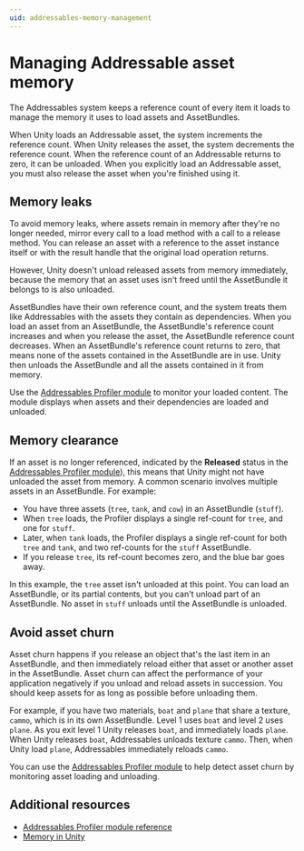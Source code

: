 ```yaml
---
uid: addressables-memory-management
---
```


# Managing Addressable asset memory

The Addressables system keeps a reference count of every item it loads to manage the memory it uses to load assets and AssetBundles.

When Unity loads an Addressable asset, the system increments the reference count. When Unity releases the asset, the system decrements the reference count. When the reference count of an Addressable returns to zero, it can be unloaded. When you explicitly load an Addressable asset, you must also release the asset when you're finished using it.

## Memory leaks

To avoid memory leaks, where assets remain in memory after they're no longer needed, mirror every call to a load method with a call to a release method. You can release an asset with a reference to the asset instance itself or with the result handle that the original load operation returns.

However, Unity doesn't unload released assets from memory immediately, because the memory that an asset uses isn't freed until the AssetBundle it belongs to is also unloaded.

AssetBundles have their own reference count, and the system treats them like Addressables with the assets they contain as dependencies. When you load an asset from an AssetBundle, the AssetBundle's reference count increases and when you release the asset, the AssetBundle reference count decreases. When an AssetBundle's reference count returns to zero, that means none of the assets contained in the AssetBundle are in use. Unity then unloads the AssetBundle and all the assets contained in it from memory.

Use the [Addressables Profiler module](ProfilerModule.md) to monitor your loaded content. The module displays when assets and their dependencies are loaded and unloaded.

## Memory clearance

If an asset is no longer referenced, indicated by the **Released** status in the [Addressables Profiler module](ProfilerModule.md)), this means that Unity might not have unloaded the asset from memory. A common scenario involves multiple assets in an AssetBundle. For example:

* You have three assets (`tree`, `tank`, and `cow`) in an AssetBundle (`stuff`).
* When `tree` loads, the Profiler displays a single ref-count for `tree`, and one for `stuff`.
* Later, when `tank` loads, the Profiler displays a single ref-count for both `tree` and `tank`, and two ref-counts for the `stuff` AssetBundle.
* If you release `tree`, its ref-count becomes zero, and the blue bar goes away.

In this example, the `tree` asset isn't unloaded at this point. You can load an AssetBundle, or its partial contents, but you can't unload part of an AssetBundle. No asset in `stuff` unloads until the AssetBundle is unloaded.

## Avoid asset churn

Asset churn happens if you release an object that's the last item in an AssetBundle, and then immediately reload either that asset or another asset in the AssetBundle. Asset churn can affect the performance of your application negatively if you unload and reload assets in succession. You should keep assets for as long as possible before unloading them.

For example, if you have two materials, `boat` and `plane` that share a texture, `cammo`, which is in its own AssetBundle. Level 1 uses `boat` and level 2 uses `plane`. As you exit level 1 Unity releases `boat`, and immediately loads `plane`. When Unity releases `boat`, Addressables unloads texture `cammo`. Then, when Unity load `plane`, Addressables immediately reloads `cammo`.

You can use the [Addressables Profiler module](ProfilerModule.md) to help detect asset churn by monitoring asset loading and unloading.

## Additional resources

* [Addressables Profiler module reference](ProfilerModule.md)
* [Memory in Unity](xref:um-performance-memory)
